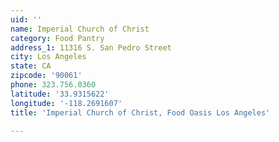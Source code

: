```yaml
---
uid: ''
name: Imperial Church of Christ
category: Food Pantry
address_1: 11316 S. San Pedro Street
city: Los Angeles
state: CA
zipcode: '90061'
phone: 323.756.0360
latitude: '33.9315622'
longitude: '-118.2691607'
title: 'Imperial Church of Christ, Food Oasis Los Angeles'

---
```

